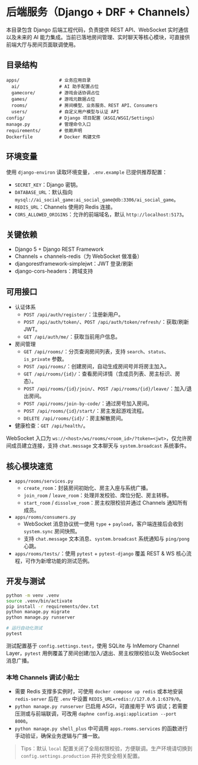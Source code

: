 # 后端服务（Django + DRF + Channels）

本目录包含 Django 后端工程代码，负责提供 REST API、WebSocket 实时通信以及未来的 AI 能力集成。当前已落地房间管理、实时聊天等核心模块，可直接供前端大厅与房间页面联调使用。

## 目录结构

```text
apps/               # 业务应用目录
  ai/               # AI 助手配置占位
  gamecore/         # 游戏会话协调占位
  games/            # 游戏元数据占位
  rooms/            # 房间模型、业务服务、REST API、Consumers
  users/            # 自定义用户模型与认证 API
config/             # Django 项目配置（ASGI/WSGI/Settings）
manage.py           # 管理命令入口
requirements/       # 依赖声明
Dockerfile          # Docker 构建文件
```

## 环境变量

使用 `django-environ` 读取环境变量，`.env.example` 已提供推荐配置：

- `SECRET_KEY`：Django 密钥。
- `DATABASE_URL`：默认指向 `mysql://ai_social_game:ai_social_game@db:3306/ai_social_game`。
- `REDIS_URL`：Channels 使用的 Redis 连接。
- `CORS_ALLOWED_ORIGINS`：允许的前端域名，默认 `http://localhost:5173`。

## 关键依赖

- Django 5 + Django REST Framework
- Channels + channels-redis（为 WebSocket 做准备）
- djangorestframework-simplejwt：JWT 登录/刷新
- django-cors-headers：跨域支持

## 可用接口

- 认证体系
  - `POST /api/auth/register/`：注册新用户。
  - `POST /api/auth/token/`、`POST /api/auth/token/refresh/`：获取/刷新 JWT。
  - `GET /api/auth/me/`：获取当前用户信息。
- 房间管理
  - `GET /api/rooms/`：分页查询房间列表，支持 `search`、`status`、`is_private` 参数。
  - `POST /api/rooms/`：创建房间，自动生成房间号并将房主加入。
  - `GET /api/rooms/{id}/`：查看房间详情（含成员列表、房主标识、房态）。
  - `POST /api/rooms/{id}/join/`、`POST /api/rooms/{id}/leave/`：加入/退出房间。
  - `POST /api/rooms/join-by-code/`：通过房号加入房间。
  - `POST /api/rooms/{id}/start/`：房主发起游戏流程。
  - `DELETE /api/rooms/{id}/`：房主解散房间。
- 健康检查：`GET /api/health/`。

WebSocket 入口为 `ws://<host>/ws/rooms/<room_id>/?token=<jwt>`，仅允许房间成员建立连接，支持 `chat.message` 文本聊天与 `system.broadcast` 系统事件。

## 核心模块速览

- `apps/rooms/services.py`
  - `create_room`：封装房间初始化、房主入座与系统广播。
  - `join_room` / `leave_room`：处理并发校验、席位分配、房主转移。
  - `start_room` / `dissolve_room`：房主权限校验并通过 Channels 通知所有成员。
- `apps/rooms/consumers.py`
  - WebSocket 消息协议统一使用 `type` + `payload`，客户端连接后会收到 `system.sync` 房间快照。
  - 支持 `chat.message` 文本消息、`system.broadcast` 系统通知与 `ping/pong` 心跳。
- `apps/rooms/tests/`：使用 `pytest` + `pytest-django` 覆盖 REST & WS 核心流程，可作为新增功能的测试范例。

## 开发与测试

```bash
python -m venv .venv
source .venv/bin/activate
pip install -r requirements/dev.txt
python manage.py migrate
python manage.py runserver

# 运行自动化测试
pytest
```

测试配置基于 `config.settings.test`，使用 SQLite 与 InMemory Channel Layer，`pytest` 用例覆盖了房间创建/加入/退出、房主权限校验以及 WebSocket 消息广播。

### 本地 Channels 调试小贴士

- 需要 Redis 支撑多实例时，可使用 `docker compose up redis` 或本地安装 `redis-server` 后在 `.env` 中设置 `REDIS_URL=redis://127.0.0.1:6379/0`。
- `python manage.py runserver` 已启用 ASGI，可直接用于 WS 调试；若需要压测或与前端联调，可改用 `daphne config.asgi:application --port 8000`。
- `python manage.py shell_plus` 中可调用 `apps.rooms.services` 的函数进行手动验证，确保业务逻辑与广播一致。

> Tips：默认 `local` 配置关闭了全局权限校验，方便联调。生产环境请切换到 `config.settings.production` 并补充安全相关配置。
